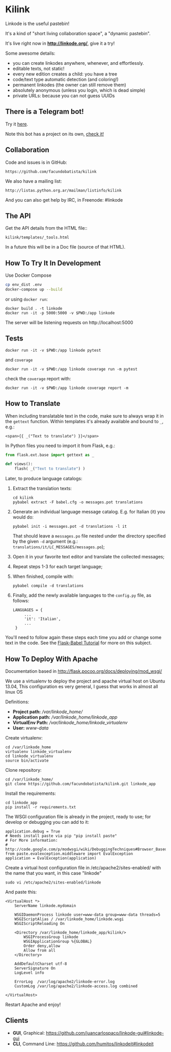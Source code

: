 Kilink
======

Linkode is the useful pastebin!

It's a kind of "short living collaboration space", a "dynamic pastebin".

It's live right now in **http://linkode.org/**, give it a try!

Some awesome details:

* you can create linkodes anywhere, whenever, and effortlessly.
* editable texts, not static!
* every new edition creates a child: you have a tree
* code/text type automatic detection (and coloring!)
* permanent linkodes (the owner can still remove them)
* absolutely anonymous (unless you login, which is dead simple)
* private URLs: because you can not guess UUIDs


There is a Telegram bot!
------------------------

Try it [here](https://t.me/linkode_bot). 

Note this bot has a project on its own, [check it!](https://gitlab.com/c0x6a/linkode-bot)


Collaboration
-------------

Code and issues is in GitHub:

`https://github.com/facundobatista/kilink`

We also have a mailing list:

`http://listas.python.org.ar/mailman/listinfo/kilink`

And you can also get help by IRC, in Freenode: #linkode


The API
-------

Get the API details from the HTML file::

`kilink/templates/_tools.html`

In a future this will be in a Doc file (source of that HTML).


How To Try It In Development
----------------------------

Use Docker Compose

```bash
cp env_dist .env
docker-compose up --build
```

or using `docker run`:

```
docker build . -t linkode
docker run -it -p 5000:5000 -v $PWD:/app linkode
```

The server will be listening requests on http://localhost:5000

Tests
-----

```
docker run -it -v $PWD:/app linkode pytest
```

and `coverage`

```
docker run -it -v $PWD:/app linkode coverage run -m pytest
```

check the `coverage` report with:

```
docker run -it -v $PWD:/app linkode coverage report -m
```


How to Translate
----------------

When including translatable text in the code, make sure to always wrap it in the
`gettext` function. Within templates it's already available and bound to `_`,
e.g.:

`<span>{{ _("Text to translate") }}</span>`

In Python files you need to import it from Flask, e.g.:
```python
from flask.ext.base import gettext as _

def views():
    flash( _("Text to translate") )
```

Later, to produce language catalogs:

1. Extract the translation texts:

   ```
   cd kilink
   pybabel extract -F babel.cfg -o messages.pot translations
   ```

2. Generate an individual language message catalog. E.g. for Italian (it) you
   would do:

   `pybabel init -i messages.pot -d translations -l it`

   That should leave a `messages.po` file nested under the directory specified
   by the given `-d` argument (e.g.: `translations/it/LC_MESSAGES/messages.po`);

3. Open it in your favorite text editor and translate the collected messages;

4. Repeat steps 1-3 for each target language;

4. When finished, compile with:

   `pybabel compile -d translations`

5. Finally, add the newly available languages to the `config.py` file, as
   follows:

   ```
   LANGUAGES = {
        ...
        'it': 'Italian',
        ...
    }
    ```

You'll need to follow again these steps each time you add or change some text in
the code. See the [Flask-Babel Tutorial](http://blog.miguelgrinberg.com/post/the-flask-mega-tutorial-part-xiv-i18n-and-l10n)
for more on this subject.


How To Deploy With Apache
-------------------------

Documentation based in http://flask.pocoo.org/docs/deploying/mod_wsgi/

We use a virtualenv to deploy the project and apache virtual host on Ubuntu
13.04, This configuration es very general, I guess that works in almost all
linux OS

Definitions:

 * **Project path:** */var/linkode_home/*
 * **Application path:** */var/linkode_home/linkode_app*
 * **VirtualEnv Path:** */var/linkode_home/linkode_virtualenv*
 * **User:** *www-data*

Create virtualenv:

```
cd /var/linkode_home
virtualenv linkode_virtualenv
cd linkode_virtualenv
source bin/activate
```

Clone repository:

```
cd /var/linkode_home/
git clone https://github.com/facundobatista/kilink.git linkode_app
```

Install the requirements:

```
cd linkode_app
pip install -r requirements.txt
```

    
The WSGI configuration file is already in the project, ready to use; for develop 
or debugging you can add to it:

```
application.debug = True
# Needs install paste via pip "pip install paste"
# For More information:
# http://code.google.com/p/modwsgi/wiki/DebuggingTechniques#Browser_Based_Debugger
from paste.evalexception.middleware import EvalException
application = EvalException(application)
```

Create a virtual host configuration file in /etc/apache2/sites-enabled/
with the name that you want, in this case "linkode"
    
`sudo vi /etc/apache2/sites-enabled/linkode`

And paste this:

```
<VirtualHost *>
    ServerName linkode.mydomain

    WSGIDaemonProcess linkode user=www-data group=www-data threads=5
    WSGIScriptAlias / /var/linkode_home/linkode.wsgi
    WSGIScriptReloading On

    <Directory /var/linkode_home/linkode_app/kilink/>
        WSGIProcessGroup linkode
        WSGIApplicationGroup %{GLOBAL}
        Order deny,allow
        Allow from all
    </Directory>

    AddDefaultCharset utf-8
    ServerSignature On
    LogLevel info

    ErrorLog  /var/log/apache2/linkode-error.log
    CustomLog /var/log/apache2/linkode-access.log combined

</VirtualHost>
```

Restart Apache and enjoy!


Clients
-------

* **GUI**, Graphical: https://github.com/juancarlospaco/linkode-gui#linkode-gui
* **CLI**, Command Line: https://github.com/humitos/linkodeit#linkodeit
